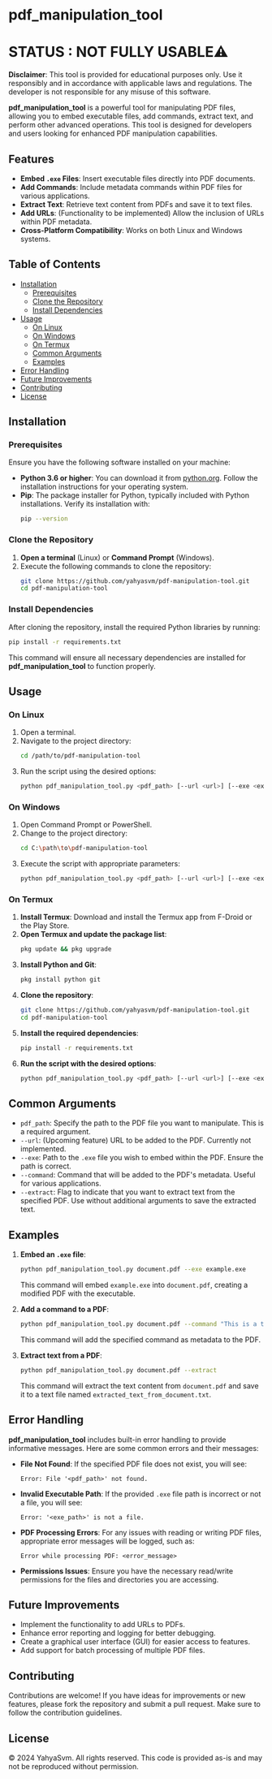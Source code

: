 # pdf_manipulation_tool

# STATUS : NOT FULLY USABLE⚠

**Disclaimer**: This tool is provided for educational purposes only. Use it responsibly and in accordance with applicable laws and regulations. The developer is not responsible for any misuse of this software.

**pdf_manipulation_tool** is a powerful tool for manipulating PDF files, allowing you to embed executable files, add commands, extract text, and perform other advanced operations. This tool is designed for developers and users looking for enhanced PDF manipulation capabilities.

## Features
- **Embed `.exe` Files**: Insert executable files directly into PDF documents.
- **Add Commands**: Include metadata commands within PDF files for various applications.
- **Extract Text**: Retrieve text content from PDFs and save it to text files.
- **Add URLs**: (Functionality to be implemented) Allow the inclusion of URLs within PDF metadata.
- **Cross-Platform Compatibility**: Works on both Linux and Windows systems.

## Table of Contents
- [Installation](#installation)
  - [Prerequisites](#prerequisites)
  - [Clone the Repository](#clone-the-repository)
  - [Install Dependencies](#install-dependencies)
- [Usage](#usage)
  - [On Linux](#on-linux)
  - [On Windows](#on-windows)
  - [On Termux](#on-termux)
  - [Common Arguments](#common-arguments)
  - [Examples](#examples)
- [Error Handling](#error-handling)
- [Future Improvements](#future-improvements)
- [Contributing](#contributing)
- [License](#license)

## Installation

### Prerequisites
Ensure you have the following software installed on your machine:
- **Python 3.6 or higher**: You can download it from [python.org](https://www.python.org/downloads/). Follow the installation instructions for your operating system.
- **Pip**: The package installer for Python, typically included with Python installations. Verify its installation with:
  ```bash
  pip --version
  ```

### Clone the Repository
1. **Open a terminal** (Linux) or **Command Prompt** (Windows).
2. Execute the following commands to clone the repository:
   ```bash
   git clone https://github.com/yahyasvm/pdf-manipulation-tool.git
   cd pdf-manipulation-tool
   ```

### Install Dependencies
After cloning the repository, install the required Python libraries by running:
```bash
pip install -r requirements.txt
```
This command will ensure all necessary dependencies are installed for **pdf_manipulation_tool** to function properly.

## Usage

### On Linux
1. Open a terminal.
2. Navigate to the project directory:
   ```bash
   cd /path/to/pdf-manipulation-tool
   ```
3. Run the script using the desired options:
   ```bash
   python pdf_manipulation_tool.py <pdf_path> [--url <url>] [--exe <exe_path>] [--command <command>] [--extract]
   ```

### On Windows
1. Open Command Prompt or PowerShell.
2. Change to the project directory:
   ```bash
   cd C:\path\to\pdf-manipulation-tool
   ```
3. Execute the script with appropriate parameters:
   ```bash
   python pdf_manipulation_tool.py <pdf_path> [--url <url>] [--exe <exe_path>] [--command <command>] [--extract]
   ```

### On Termux
1. **Install Termux**: Download and install the Termux app from F-Droid or the Play Store.
2. **Open Termux and update the package list**:
   ```bash
   pkg update && pkg upgrade
   ```
3. **Install Python and Git**:
   ```bash
   pkg install python git
   ```
4. **Clone the repository**:
   ```bash
   git clone https://github.com/yahyasvm/pdf-manipulation-tool.git
   cd pdf-manipulation-tool
   ```
5. **Install the required dependencies**:
   ```bash
   pip install -r requirements.txt
   ```
6. **Run the script with the desired options**:
   ```bash
   python pdf_manipulation_tool.py <pdf_path> [--url <url>] [--exe <exe_path>] [--command <command>] [--extract]
   ```

## Common Arguments
- `pdf_path`: Specify the path to the PDF file you want to manipulate. This is a required argument.
- `--url`: (Upcoming feature) URL to be added to the PDF. Currently not implemented.
- `--exe`: Path to the `.exe` file you wish to embed within the PDF. Ensure the path is correct.
- `--command`: Command that will be added to the PDF's metadata. Useful for various applications.
- `--extract`: Flag to indicate that you want to extract text from the specified PDF. Use without additional arguments to save the extracted text.

## Examples
1. **Embed an `.exe` file**:
   ```bash
   python pdf_manipulation_tool.py document.pdf --exe example.exe
   ```
   This command will embed `example.exe` into `document.pdf`, creating a modified PDF with the executable.

2. **Add a command to a PDF**:
   ```bash
   python pdf_manipulation_tool.py document.pdf --command "This is a test command"
   ```
   This command will add the specified command as metadata to the PDF.

3. **Extract text from a PDF**:
   ```bash
   python pdf_manipulation_tool.py document.pdf --extract
   ```
   This command will extract the text content from `document.pdf` and save it to a text file named `extracted_text_from_document.txt`.

## Error Handling
**pdf_manipulation_tool** includes built-in error handling to provide informative messages. Here are some common errors and their messages:
- **File Not Found**: If the specified PDF file does not exist, you will see:
  ```
  Error: File '<pdf_path>' not found.
  ```
- **Invalid Executable Path**: If the provided `.exe` file path is incorrect or not a file, you will see:
  ```
  Error: '<exe_path>' is not a file.
  ```
- **PDF Processing Errors**: For any issues with reading or writing PDF files, appropriate error messages will be logged, such as:
  ```
  Error while processing PDF: <error_message>
  ```
- **Permissions Issues**: Ensure you have the necessary read/write permissions for the files and directories you are accessing.

## Future Improvements
- Implement the functionality to add URLs to PDFs.
- Enhance error reporting and logging for better debugging.
- Create a graphical user interface (GUI) for easier access to features.
- Add support for batch processing of multiple PDF files.

## Contributing
Contributions are welcome! If you have ideas for improvements or new features, please fork the repository and submit a pull request. Make sure to follow the contribution guidelines.

## License
© 2024 YahyaSvm. All rights reserved. This code is provided as-is and may not be reproduced without permission.
